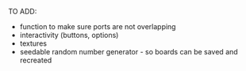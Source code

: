TO ADD:
- function to make sure ports are not overlapping
- interactivity (buttons, options)
- textures
- seedable random number generator - so boards can be saved and recreated
